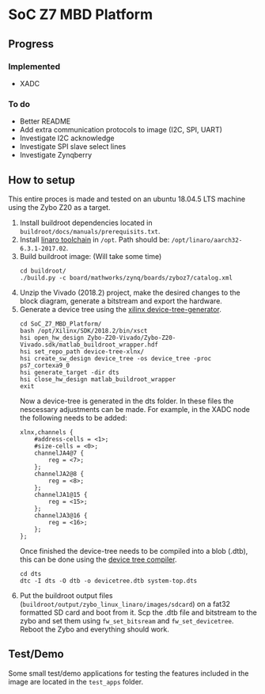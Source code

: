 # SoC Z7 MBD Platform

## Progress

### Implemented
* XADC

### To do
* Better README
* Add extra communication protocols to image (I2C, SPI, UART)
* Investigate I2C acknowledge
* Investigate SPI slave select lines
* Investigate Zynqberry

## How to setup
This entire proces is made and tested on an ubuntu 18.04.5 LTS machine using the Zybo Z20 as a target.
1. Install buildroot dependencies located in `buildroot/docs/manuals/prerequisits.txt`.
2. Install [linaro toolchain](https://releases.linaro.org/components/toolchain/binaries/6.3-2017.02/arm-linux-gnueabihf/) in `/opt`. Path should be: `/opt/linaro/aarch32-6.3.1-2017.02`.
3. Build buildroot image: (Will take some time)
	````
	cd buildroot/
	./build.py -c board/mathworks/zynq/boards/zyboz7/catalog.xml
	````
4. Unzip the Vivado (2018.2) project, make the desired changes to the block diagram, generate a bitstream and export the hardware.
5. Generate a device tree using the [xilinx device-tree-generator](board/mathworks/zynq/boards/zyboz7/catalog.xml).
    ````
    cd SoC_Z7_MBD_Platform/
    bash /opt/Xilinx/SDK/2018.2/bin/xsct
    hsi open_hw_design Zybo-Z20-Vivado/Zybo-Z20-Vivado.sdk/matlab_buildroot_wrapper.hdf 
    hsi set_repo_path device-tree-xlnx/
    hsi create_sw_design device_tree -os device_tree -proc ps7_cortexa9_0
    hsi generate_target -dir dts
    hsi close_hw_design matlab_buildroot_wrapper
    exit
    ````
    Now a device-tree is generated in the dts folder. In these files the nescessary adjustments can be made. For example, in the XADC node the following needs to be added:
    ````
    xlnx,channels {
        #address-cells = <1>;
        #size-cells = <0>;
        channelJA4@7 {
            reg = <7>;
        };
        channelJA2@8 {
            reg = <8>;
        };
        channelJA1@15 {
            reg = <15>;
        };
        channelJA3@16 {
            reg = <16>;
        };
    };
    ````
    Once finished the device-tree needs to be compiled into a blob (.dtb), this can be done using the [device tree compiler](https://launchpad.net/ubuntu/+source/device-tree-compiler).
    ````
    cd dts
    dtc -I dts -O dtb -o devicetree.dtb system-top.dts
    ````
6. Put the buildroot output files (`buildroot/output/zybo_linux_linaro/images/sdcard`) on a fat32 formatted SD card and boot from it. Scp the .dtb file and bitstream to the zybo and set them using `fw_set_bitsream` and `fw_set_devicetree`. Reboot the Zybo and everything should work.

## Test/Demo
Some small test/demo applications for testing the features included in the image are located in the `test_apps` folder.
